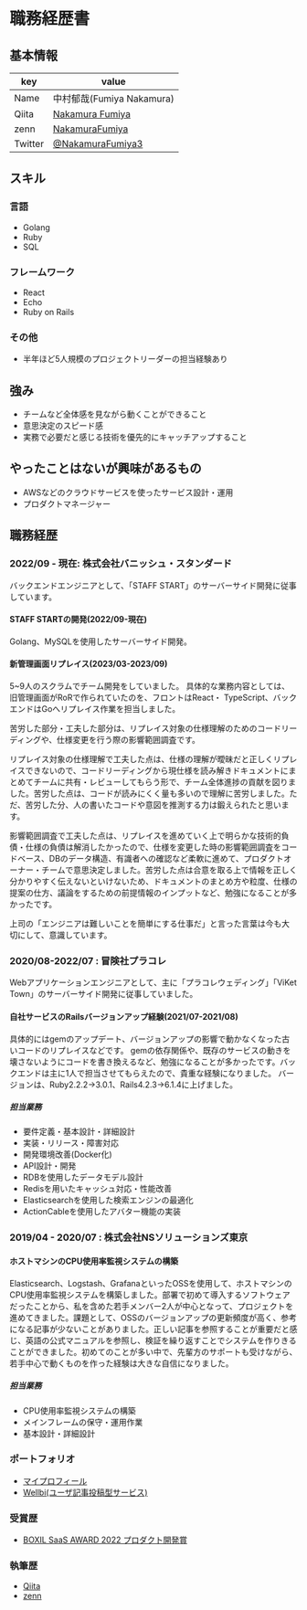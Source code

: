 # 職務経歴書

## 基本情報

|key|value|
|---|-----|
|Name|中村郁哉(Fumiya Nakamura)|
|Qiita|[Nakamura Fumiya](https://qiita.com/NakamuraFumiya3)|
|zenn|[NakamuraFumiya](https://zenn.dev/nakamura_fumiya)|
|Twitter|[@NakamuraFumiya3](https://twitter.com/NakamuraFumiya3)|

## スキル
### 言語
- Golang
- Ruby
- SQL

### フレームワーク
- React
- Echo
- Ruby on Rails


### その他
- 半年ほど5人規模のプロジェクトリーダーの担当経験あり


## 強み
- チームなど全体感を見ながら動くことができること
- 意思決定のスピード感
- 実務で必要だと感じる技術を優先的にキャッチアップすること

## やったことはないが興味があるもの
- AWSなどのクラウドサービスを使ったサービス設計・運用
- プロダクトマネージャー

## 職務経歴
### 2022/09 - 現在: 株式会社バニッシュ・スタンダード
バックエンドエンジニアとして、「STAFF START」のサーバーサイド開発に従事しています。

#### STAFF STARTの開発(2022/09-現在)
Golang、MySQLを使用したサーバーサイド開発。

#### 新管理画面リプレイス(2023/03-2023/09)
5~9人のスクラムでチーム開発をしていました。
具体的な業務内容としては、旧管理画面がRoRで作られていたのを、フロントはReact・ TypeScript、バックエンドはGoへリプレイス作業を担当しました。

苦労した部分・工夫した部分は、リプレイス対象の仕様理解のためのコードリーディングや、仕様変更を行う際の影響範囲調査です。

リプレイス対象の仕様理解で工夫した点は、仕様の理解が曖昧だと正しくリプレイスできないので、コードリーディングから現仕様を読み解きドキュメントにまとめてチームに共有・レビューしてもらう形で、チーム全体進捗の貢献を図りました。苦労した点は、コードが読みにくく量も多いので理解に苦労しました。ただ、苦労した分、人の書いたコードや意図を推測する力は鍛えられたと思います。

影響範囲調査で工夫した点は、リプレイスを進めていく上で明らかな技術的負債・仕様の負債は解消したかったので、仕様を変更した時の影響範囲調査をコードベース、DBのデータ構造、有識者への確認など柔軟に進めて、プロダクトオーナー・チームで意思決定しました。苦労した点は合意を取る上で情報を正しく分かりやすく伝えないといけないため、ドキュメントのまとめ方や粒度、仕様の提案の仕方、議論をするための前提情報のインプットなど、勉強になることが多かったです。

上司の「エンジニアは難しいことを簡単にする仕事だ」と言った言葉は今も大切にして、意識しています。


### 2020/08-2022/07 : 冒険社プラコレ
Webアプリケーションエンジニアとして、主に「プラコレウェディング」「ViKet Town」のサーバーサイド開発に従事していました。

#### 自社サービスのRailsバージョンアップ経験(2021/07-2021/08)
具体的にはgemのアップデート、バージョンアップの影響で動かなくなった古いコードのリプレイスなどです。
gemの依存関係や、既存のサービスの動きを壊さないようにコードを書き換えるなど、勉強になることが多かったです。バックエンドは主に1人で担当させてもらえたので、貴重な経験になりました。
バージョンは、Ruby2.2.2→3.0.1、Rails4.2.3→6.1.4に上げました。

##### 担当業務
- 要件定義・基本設計・詳細設計
- 実装・リリース・障害対応
- 開発環境改善(Docker化)
- API設計・開発
- RDBを使用したデータモデル設計
- Redisを用いたキャッシュ対応・性能改善
- Elasticsearchを使用した検索エンジンの最適化
- ActionCableを使用したアバター機能の実装


### 2019/04 - 2020/07 : 株式会社NSソリューションズ東京
#### ホストマシンのCPU使用率監視システムの構築
Elasticsearch、Logstash、GrafanaといったOSSを使用して、ホストマシンのCPU使用率監視システムを構築しました。部署で初めて導入するソフトウェアだったことから、私を含めた若手メンバー2人が中心となって、プロジェクトを進めてきました。課題として、OSSのバージョンアップの更新頻度が高く、参考になる記事が少ないことがありました。正しい記事を参照することが重要だと感じ、英語の公式マニュアルを参照し、検証を繰り返すことでシステムを作りきることができました。初めてのことが多い中で、先輩方のサポートも受けながら、若手中心で動くものを作った経験は大きな自信になりました。

##### 担当業務
- CPU使用率監視システムの構築
- メインフレームの保守・運用作業
- 基本設計・詳細設計

<!-- ### 過去の登壇資料
* [earthkey pitch vol.45](https://earthkey.events/events/earthkey-pitch-vol-45/) -->
### ポートフォリオ
* [マイプロフィール](https://www.fumiyanakamura.com/)
* [Wellbi(ユーザ記事投稿型サービス)](https://wellbi.vercel.app/)

### 受賞歴
* [BOXIL SaaS AWARD 2022 プロダクト開発賞](https://prtimes.jp/main/html/rd/p/000000237.000021126.html)

### 執筆歴
* [Qiita](https://qiita.com/NakamuraFumiya3)
* [zenn](https://zenn.dev/nakamura_fumiya)